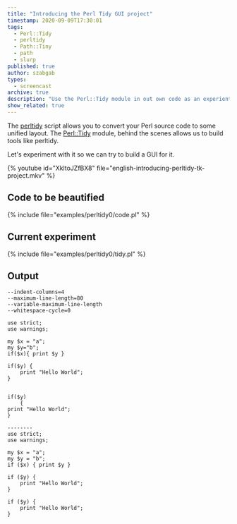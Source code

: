 ```yaml
---
title: "Introducing the Perl Tidy GUI project"
timestamp: 2020-09-09T17:30:01
tags:
  - Perl::Tidy
  - perltidy
  - Path::Tiny
  - path
  - slurp
published: true
author: szabgab
types:
  - screencast
archive: true
description: "Use the Perl::Tidy module in out own code as an experient to build a GUI around it."
show_related: true
---
```



The [perltidy](https://metacpan.org/pod/distribution/Perl-Tidy/bin/perltidy) script allows you to
convert your Perl source code to some unified layout. The [Perl::Tidy](https://metacpan.org/pod/Perl::Tidy)
module, behind the scenes allows us to build tools like perltidy.

Let's experiment with it so we can try to build a GUI for it.


{% youtube id="XkltoJZfBX8" file="english-introducing-perltidy-tk-project.mkv" %}

## Code to be beautified

{% include file="examples/perltidy0/code.pl" %}

## Current experiment

{% include file="examples/perltidy0/tidy.pl" %}

## Output

```
--indent-columns=4
--maximum-line-length=80
--variable-maximum-line-length
--whitespace-cycle=0

use strict;
use warnings;

my $x = "a";
my $y="b";
if($x){ print $y }

if($y) {
    print "Hello World";
}


if($y)
    {
print "Hello World";
}

--------
use strict;
use warnings;

my $x = "a";
my $y = "b";
if ($x) { print $y }

if ($y) {
    print "Hello World";
}

if ($y) {
    print "Hello World";
}
```



